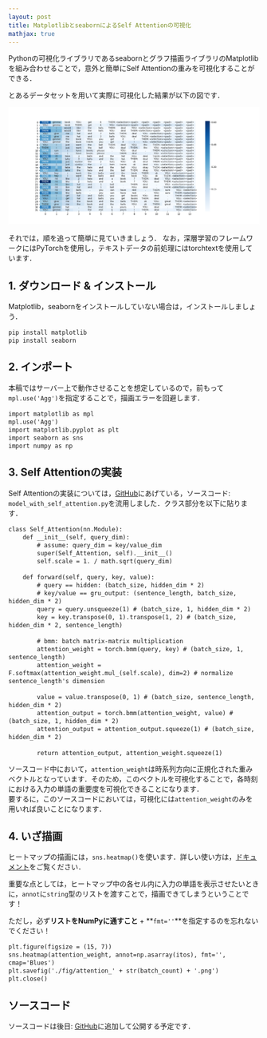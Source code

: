 ```yaml
---
layout: post
title: MatplotlibとseabornによるSelf Attentionの可視化
mathjax: true
---
```


Pythonの可視化ライブラリであるseabornとグラフ描画ライブラリのMatplotlibを組み合わせることで，意外と簡単にSelf Attentionの重みを可視化することができる．

とあるデータセットを用いて実際に可視化した結果が以下の図です．

![attentionの可視化結果](../resources/2019-04-02/attention.png)

それでは，順を追って簡単に見ていきましょう．
なお，深層学習のフレームワークにはPyTorchを使用し，テキストデータの前処理にはtorchtextを使用しています．

## 1. ダウンロード & インストール
Matplotlib，seabornをインストールしていない場合は，インストールしましょう．
```
pip install matplotlib
pip install seaborn
```

## 2. インポート
本稿ではサーバー上で動作させることを想定しているので，前もって`mpl.use('Agg')`を指定することで，描画エラーを回避します．
```
import matplotlib as mpl
mpl.use('Agg')
import matplotlib.pyplot as plt
import seaborn as sns
import numpy as np
```

## 3. Self Attentionの実装
Self Attentionの実装については，[GitHub](https://github.com/gucci-j/imdb-classification-gru)にあげている，ソースコード: `model_with_self_attention.py`を流用しました．クラス部分を以下に貼ります．

```
class Self_Attention(nn.Module):
    def __init__(self, query_dim):
        # assume: query_dim = key/value_dim
        super(Self_Attention, self).__init__()
        self.scale = 1. / math.sqrt(query_dim)

    def forward(self, query, key, value):
        # query == hidden: (batch_size, hidden_dim * 2)
        # key/value == gru_output: (sentence_length, batch_size, hidden_dim * 2)
        query = query.unsqueeze(1) # (batch_size, 1, hidden_dim * 2)
        key = key.transpose(0, 1).transpose(1, 2) # (batch_size, hidden_dim * 2, sentence_length)

        # bmm: batch matrix-matrix multiplication
        attention_weight = torch.bmm(query, key) # (batch_size, 1, sentence_length)
        attention_weight = F.softmax(attention_weight.mul_(self.scale), dim=2) # normalize sentence_length's dimension

        value = value.transpose(0, 1) # (batch_size, sentence_length, hidden_dim * 2)
        attention_output = torch.bmm(attention_weight, value) # (batch_size, 1, hidden_dim * 2)
        attention_output = attention_output.squeeze(1) # (batch_size, hidden_dim * 2)

        return attention_output, attention_weight.squeeze(1)
```

ソースコード中において，`attention_weight`は時系列方向に正規化された重みベクトルとなっています．そのため，このベクトルを可視化することで，各時刻における入力の単語の重要度を可視化できることになります．  
要するに，このソースコードにおいては，可視化には`attention_weight`のみを用いれば良いことになります．

## 4. いざ描画

ヒートマップの描画には，`sns.heatmap()`を使います．詳しい使い方は，[ドキュメント](https://seaborn.pydata.org/generated/seaborn.heatmap.html)をご覧ください．

重要な点としては，ヒートマップ中の各セル内に入力の単語を表示させたいときに，`annot`に`string`型のリストを渡すことで，描画できてしまうということです！

ただし，必ず**リストをNumPyに通すこと** + **`fmt=''`**を指定するのを忘れないでください！

```
plt.figure(figsize = (15, 7))
sns.heatmap(attention_weight, annot=np.asarray(itos), fmt='', cmap='Blues')
plt.savefig('./fig/attention_' + str(batch_count) + '.png')
plt.close()
```

## ソースコード
ソースコードは後日: [GitHub](https://github.com/gucci-j/imdb-classification-gru)に追加して公開する予定です．